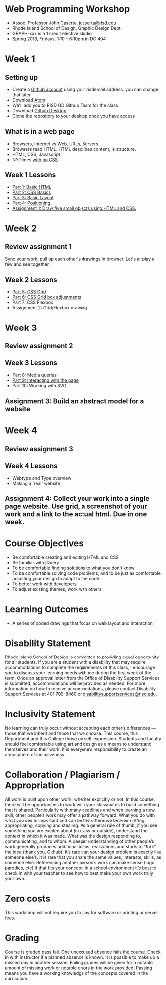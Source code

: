 # Web Programming Workshop

- Assoc. Professor John Caserta, jcaserta@risd.edu
- Rhode Island School of Design, Graphic Design Dept.
- GRAPH-xxx is a 1 credit elective studio
- Spring 2018, Fridays, 1:10 – 6:10pm in DC 404


# Week 1

## Setting up

* Create a [Github account](https://github.com/) using your risdemail address. you can change that later.
* Download [Atom](https://atom.io/)
* We'll add you to RISD GD Github Team for the class
* Download [Github Desktop](https://desktop.github.com/)
* Clone the repository to your desktop once you have access

## What is in a web page
* Browsers, Internet vs Web, URLs, Servers
* Browsers read HTML. HTML describes content, is structure.
* HTML, CSS, Javascript
* NYTimes [with no CSS](http://wd11.johncaserta.info/examples/nytimes.html)


## Week 1 Lessons

* [Part 1: Basic HTML](https://github.com/risd-gd/wpsp18/wiki/Part-1:-Basic-HTML)
* [Part 2: CSS Basics](https://github.com/risd-gd/wpsp18/wiki/Part-2:-CSS-Basics)
* [Part 3: Basic Layout](https://github.com/risd-gd/wpsp18/wiki/Part-3:-Basic-Layout)
* [Part 4: Positioning](https://github.com/risd-gd/wpsp18/wiki/Part-4:-Positioning)
* [Assignment 1: Draw five small objects using HTML and CSS.](https://github.com/risd-gd/wpsp18/wiki/Assignment-1:-Draw-found-objects-with-CSS)



# Week 2

## Review assignment 1

Sync your work, pull up each other's drawings in browser. Let's airplay a few and see together.

## Week 2 Lessons

* [Part 5: CSS Grid](https://github.com/risd-gd/wpsp18/wiki/Part-5:-CSS-Grid-Basics)
* [Part 6: CSS Grid box adjustments](https://github.com/risd-gd/wpsp18/wiki/Part-6:-CSS-Grid-box-adjustments)
* Part 7: CSS Flexbox
* Assignment 2: Grid/Flexbox drawing


# Week 3

## Review assignment 2

## Week 3 Lessons

* Part 8: Media queries
* [Part 9: Interacting with the page](https://github.com/risd-gd/wpsp18/wiki/Part-9:-Interacting-with-the-page)
* Part 10: Working with SVG

## Assignment 3: Build an abstract model for a website


# Week 4

## Review assignment 3

## Week 4 Lessons
* Webtype and Type overview
* Making a 'real' website

## Assignment 4: Collect your work into a single page website. Use grid, a screenshot of your work and a link to the actual html. Due in one week.




# Course Objectives
* Be comfortable creating and editing HTML and CSS
* Be familiar with jQuery
* To be comfortable finding solutions to what you don't know
* To be comfortable solving code problems, and to be just as comfortable adjusting your design to adapt to the code
* To better work with developers
* To adjust existing themes, work with others

# Learning Outcomes
* A series of coded drawings that focus on web layout and interaction

# Disability Statement

Rhode Island School of Design is committed to providing equal opportunity for all students. If you are a student with a disability that may require accommodations to complete the requirements of this class, I encourage you to discuss your learning needs with me during the first week of the term. Once an approval letter from the Office of Disability Support Services is submitted, accommodations will be provided as needed. For more information on how to receive accommodations, please contact Disability Support Services at 401 709-8460 or disabilitysupportservices@risd.edu.

# Inclusivity Statement

No learning can truly occur without accepting each other’s differences — those that we inherit and those that we choose. This course, this Department and this College thrive on self-expression. Students and faculty should feel comfortable using art and design as a means to understand themselves and their work. It is everyone’s responsibility to create an atmosphere of inclusiveness.


# Collaboration / Plagiarism / Appropriation

All work is built upon other work; whether explicitly or not. In this course, there will be opportunities to work with your classmates to build something that is shared. Particularly with many deadlines and when learning a new skill, other people’s work may offer a pathway forward. What you do with what you see is important and can be the difference between riffing, appropriating, copying and stealing. As a general rule of thumb, if you see something you are excited about (in class or outside), understand the context in which it was made. What was the design responding to, communicating, and to whom. A deeper understanding of other people’s work generally produces additional ideas, realizations and starts to “fork” the idea (thank you, Github). It’s rare that your design problem is exactly like someone else’s. It is rare that you share the same values, interests, skills, as someone else. Referencing another person’s work can make sense (logo parodies, etc) if that fits your concept. In a school environment it’s best to check in with your teacher to see how to best make your own work truly your own.

# Zero costs

This workshop will not require you to pay for software or printing or server fees.

# Grading

Course is graded pass fail. One unexcused absence fails the course. Check in with instructor if a planned absence is known. It is possible to make up a missed day in another session. Failing grades will be given for a notable amount of missing work or notable errors in the work provided. Passing means you have a working knowledge of the concepts covered in the curriculum.
